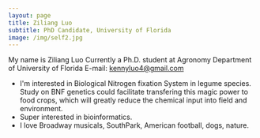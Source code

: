 ```yaml
---
layout: page
title: Ziliang Luo
subtitle: PhD Candidate, University of Florida
image: /img/self2.jpg
---
```



My name is Ziliang Luo
Currently a Ph.D. student at Agronomy Department of University of Florida
E-mail: kennyluo4@gmail.com

- I'm interested in Biological Nitrogen fixation System in legume species. Study on BNF genetics could facilitate transfering this magic power to food crops, which will greatly reduce the chemical input into field and environment.
- Super interested in bioinformatics.
- I love Broadway musicals, SouthPark, American football, dogs, nature.
